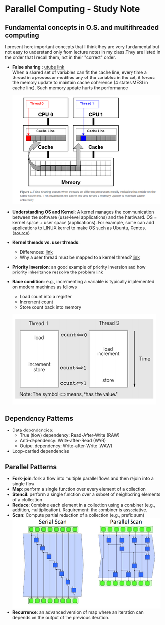 # Parallel Computing - Study Note

## Fundamental concepts in O.S. and multithreaded computing   
I present here important concepts that I think they are very fundamental but not easy to understand only from lecture notes in my class.They are listed in the order that I recall them, not in their "correct" order. 
* **False sharing** : [utube link](https://www.youtube.com/watch?v=dznxqe1Uk3E)  
When a shared set of variables can fit the cache line, every time a thread in a processor modifies any of the variables in the set, it forces the memory update to maintain cache coherence (4 states MESI in cache line). Such memory update hurts the performance 

  ![](/figs/false_sharing.png)
* **Understanding OS and Kernel**: A kernel manages the communication between the software (user-level applications) and the hardward. OS = kernel space + user space (applications). For example, some can add applications to LINUX kernel to make OS such as Ubuntu, Centos. ([source](https://www.go4expert.com/articles/operating-kernel-types-kernels-t24793/))  
* **Kernel threads vs. user threads**: 
  * Differences: [link](http://www.cs.iit.edu/~cs561/cs450/ChilkuriDineshThreads/dinesh's%20files/User%20and%20Kernel%20Level%20Threads.html)
  * Why a user thread must be mapped to a kernel thread? [link](https://stackoverflow.com/questions/14791278/threads-why-must-all-user-threads-be-mapped-to-a-kernel-thread)   

* **Priority Inversion**: an good example of priority inversion and how priority inheritance ressolve the problem [link](http://www.drdobbs.com/jvm/what-is-priority-inversion-and-how-do-yo/230600008)   

* **Race condition**: e.g., incrementing a variable is typically implemented on modern
machines as follows
  * Load count into a register
  * Increment count
  * Store count back into memory  
  
  ![](/figs/increment.png)
  
  
## Dependency Patterns  
* Data dependencies:
  * True (flow) dependency: Read-After-Write (RAW) 
  * Anti-dependency: Write-after-Read (WAR) 
  * Output dependency: Write-after-Write (WAW)
* Loop-carried dependencies   

## Parallel Patterns
* **Fork-join**: fork a flow into multiple parallel flows and then rejoin into a single flow   
* **Map**: perform a single function over every element of a collection 
* **Stencil**: perform a single function over a subset of neighboring elements of a clollection  
* **Reduce**: Combine each element in a collection using a combiner (e.g., addition, multiplication). Requirement: the combiner is associative. 
* **Scan**: Compute partial reduction of a collection (e.g., prefix sum)   
  ![](/figs/scan.png)  
* **Recurrence**: an advanced version of map where an iteration can depends on the output of the previous iteration. 
